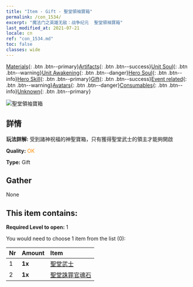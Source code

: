 ```yaml
---
title: "Item - Gift - 聖堂領袖寶箱"
permalink: /con_1534/
excerpt: "魔法门之英雄无敌：战争纪元  聖堂領袖寶箱"
last_modified_at: 2021-07-21
locale: cn
ref: "con_1534.md"
toc: false
classes: wide
---
```

 [Materials](/ItemsCN/){: .btn .btn--primary}[Artifacts](/ItemsCN/Artifacts/){: .btn .btn--success}[Unit Soul](/ItemsCN/UnitSoul/){: .btn .btn--warning}[Unit Awakening](/ItemsCN/UnitAwakening/){: .btn .btn--danger}[Hero Soul](/ItemsCN/HeroSoul/){: .btn .btn--info}[Hero Skill](/ItemsCN/HeroSkill/){: .btn .btn--primary}[Gift](/ItemsCN/Gift/){: .btn .btn--success}[Event related](/ItemsCN/Events/){: .btn .btn--warning}[Avatars](/ItemsCN/Avatars/){: .btn .btn--danger}[Consumables](/ItemsCN/Consumables/){: .btn .btn--info}[Unknown](/ItemsCN/Unknown/){: .btn .btn--primary}

 ![聖堂領袖寶箱](/images/t/i_907068.png)

## 詳情
 **玩法詳解:** 受到諸神祝福的神聖寶箱，只有獲得聖堂武士的領主才能夠開啟

 **Quality:** <span style="color: #FF8C00">OK</span>

 **Type:** Gift

## Gather

  None

## This item contains:

 **Required Level to open:** 1

 You would need to choose 1 item from the list (0):

  | Nr | Amount |     Item    |
  |:---|:-------|:------------|
  | 1 |  **1x** | [聖堂武士](/cn/Items/unt_197/) |  | 
  | 2 |  **1x** | [聖堂誅罪官魂石](/cn/Items/unt_289/) |  | 
